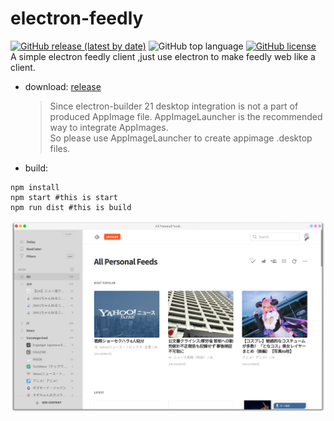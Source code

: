 # electron-feedly
[![GitHub release (latest by date)](https://img.shields.io/github/v/release/asutorufa/electron-feedly)](https://github.com/Asutorufa/electron-feedly/releases)
![GitHub top language](https://img.shields.io/github/languages/top/asutorufa/electron-feedly)
[![GitHub license](https://img.shields.io/github/license/Asutorufa/electron-feedly)](https://github.com/Asutorufa/electron-feedly/blob/master/LICENSE)  
A simple electron feedly client ,just use electron to make feedly web like a client.  
- download: [release](https://github.com/Asutorufa/electron-feedly/releases)  
    >Since electron-builder 21 desktop integration is not a part of produced AppImage file. AppImageLauncher is the recommended way to integrate AppImages.  
    So please use AppImageLauncher to create appimage .desktop files.
- build:

```shell
npm install
npm start #this is start
npm run dist #this is build
```

![](https://raw.githubusercontent.com/Asutorufa/electron-feedly/master/proview2.png)

